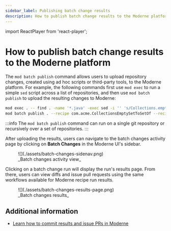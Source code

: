 ```yaml
---
sidebar_label: Publishing batch change results
description: How to publish batch change results to the Moderne platform.
---
```


import ReactPlayer from 'react-player';

# How to publish batch change results to the Moderne platform

The `mod batch publish` command allows users to upload repository changes, created using ad hoc scripts or third-party tools, to the Moderne platform. For example, the following commands first use `mod exec` to run a simple `sed` script across a list of repositories, and then use `mod batch publish` to upload the resulting changes to Moderne:

```bash
mod exec . -- find . -name '*.java' -exec sed -i '' 's/Collections.emptySet()/Set.of()/g' {} ';'
mod batch publish . --recipe com.acme.CollectionsEmptySetToSetOf --recipe-name "Prefer Set#of over Collections#emptySet" --recipe-description "Migrate uses of java.util.Collections#emptySet to Java 9's java.util.Set#of" --recipe-run ChangeCampaign20250419 -- git diff
```
:::info
The `mod batch publish` command can run on a single git repository or recursively over a set of repositories.
:::

<ReactPlayer className="reactPlayer" url='https://www.youtube.com/watch?v=Em-4by2EJO8' controls="true" />

After uploading the results, users can navigate to the batch changes activity page by clicking on **Batch Changes** in the Moderne UI's sidebar.

<figure>
  ![](./assets/batch-changes-sidenav.png)
  <figcaption>_Batch changes activity view_</figcaption>
</figure>

Clicking on a batch change run will display the run's results page. From there, users can view diffs and issue pull requests using the same workflows available for Moderne recipe run results.

<figure>
  ![](./assets/batch-changes-results-page.png)
  <figcaption>_Batch changes results_</figcaption>
</figure>

## Additional information

* [Learn how to commit results and issue PRs in Moderne](https://docs.moderne.io/user-documentation/moderne-platform/how-to-guides/track-commits)
